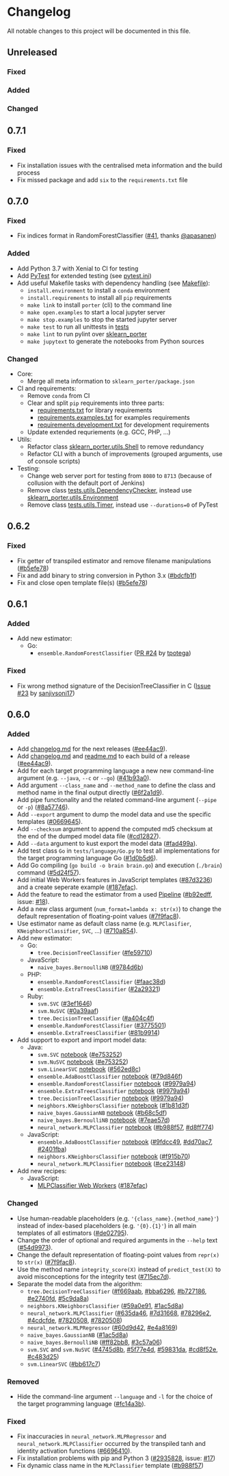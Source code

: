 # Changelog

All notable changes to this project will be documented in this file.


## Unreleased

### Fixed

### Added

### Changed


## 0.7.1

### Fixed

- Fix installation issues with the centralised meta information and the build process
- Fix missed package and add `six` to the `requirements.txt` file


## 0.7.0

### Fixed

- Fix indices format in RandomForestClassifier ([#41](https://github.com/nok/sklearn-porter/pull/41), thanks [@apasanen](https://github.com/apasanen))

### Added

- Add Python 3.7 with Xenial to CI for testing
- Add [PyTest](https://docs.pytest.org) for extended testing (see [pytest.ini](pytest.ini))
- Add useful Makefile tasks with dependency handling (see [Makefile](Makefile)):
    - `install.environment` to install a `conda` environment
    - `install.requirements` to install all `pip` requirements
    - `make link` to install `porter` (cli) to the command line
    - `make open.examples` to start a local jupyter server
    - `make stop.examples` to stop the started jupyter server
    - `make test` to run all unittests in [tests](tests)
    - `make lint` to run pylint over [sklearn_porter](sklearn_porter)
    - `make jupytext` to generate the notebooks from Python sources

### Changed

- Core:
    - Merge all meta information to `sklearn_porter/package.json`
- CI and requirements:
    - Remove `conda` from CI
    - Clear and split `pip` requirements into three parts:
        - [requirements.txt](requirements.txt) for library requirements
        - [requirements.examples.txt](requirements.examples.txt) for examples requirements
        - [requirements.development.txt](requirements.development.txt) for development requirements
    - Update extended requriements (e.g. GCC, PHP, ...)
- Utils:
    - Refactor class [sklearn_porter.utils.Shell](sklearn_porter.utils.Shell) to remove redundancy
    - Refactor CLI with a bunch of improvements (grouped arguments, use of console scripts)
- Testing:
    - Change web server port for testing from `8080` to `8713` (because of collusion with the default port of Jenkins)
    - Remove class [tests.utils.DependencyChecker](https://github.com/nok/sklearn-porter/blob/release/0.6.2/tests/utils/DependencyChecker.py), instead use [sklearn_porter.utils.Environment](https://github.com/nok/sklearn-porter/blob/release/0.7.0/sklearn_porter/utils/Environment.py)
    - Remove class [tests.utils.Timer](https://github.com/nok/sklearn-porter/blob/release/0.6.2/tests/utils/Timer.py), instead use `--durations=0` of PyTest


## 0.6.2

### Fixed

- Fix getter of transpiled estimator and remove filename manipulations ([#b5efe78](https://github.com/nok/sklearn-porter/commit/b5efe78de9dd721f9135f65c525a3e8ab8b06f79))
- Fix and add binary to string conversion in Python 3.x ([#bdcfb1f](https://github.com/nok/sklearn-porter/commit/bdcfb1ff4c076485a5fc3b00beaf81becec0717b))
- Fix and close open template file(s) ([#b5efe78](https://github.com/nok/sklearn-porter/commit/b5efe78de9dd721f9135f65c525a3e8ab8b06f79))


## 0.6.1

### Added

- Add new estimator:
    - Go:
        - `ensemble.RandomForestClassifier` ([PR #24](https://github.com/nok/sklearn-porter/pull/24) by [tpotega](https://github.com/tpotega))

### Fixed

- Fix wrong method signature of the DecisionTreeClassifier in C ([Issue #23](https://github.com/nok/sklearn-porter/issues/23) by [sanjivsoni17](https://github.com/sanjivsoni17))


## 0.6.0

### Added

- Add [changelog.md](changelog.md) for the next releases ([#ee44ac9](https://github.com/nok/sklearn-porter/commit/ee44ac92618bf48e3aff6fbb65591b6f87c88826)).
- Add [changelog.md](changelog.md) and [readme.md](readme.md) to each build of a release ([#ee44ac9](https://github.com/nok/sklearn-porter/commit/ee44ac92618bf48e3aff6fbb65591b6f87c88826)).
- Add for each target programming language a new new command-line argument (e.g. `--java`, `--c` or `--go`) ([#41b93a0](https://github.com/nok/sklearn-porter/commit/41b93a0bff44dd045e711a08a53fe8c75d8d460a)).
- Add argument `--class_name` and `--method_name` to define the class and method name in the final output directly ([#6f2a1d9](https://github.com/nok/sklearn-porter/commit/6f2a1d97b5cddb6232a4fcf0d469cf167a019fdf)).
- Add pipe functionality and the related command-line argument (`--pipe` or `-p`) ([#8a57746](https://github.com/nok/sklearn-porter/commit/8a57746e4e97b137032fa7401e37792d496c0aa2)).
- Add `--export` argument to dump the model data and use the specific templates ([#0669645](https://github.com/nok/sklearn-porter/commit/0669645acdfa8cbe39a8446f95f671c580cc2026)).
- Add `--checksum` argument to append the computed md5 checksum at the end of the dumped model data file ([#cd12827](https://github.com/nok/sklearn-porter/commit/cd12827cb136d0711c555fe321f72d6aa8326143)).
- Add `--data` argument to kust export the model data ([#fad499a](https://github.com/nok/sklearn-porter/commit/fad499a4448f55d8c344f1088cca54a5c267c3e9)).
- Add test class `Go` in `tests/language/Go.py` to test all implementations for the target programming language Go ([#1d0b5d6](https://github.com/nok/sklearn-porter/commit/1d0b5d6a2bf1a5604ae283cc728e3a83fb17a6ea)).
- Add Go compiling (`go build -o brain brain.go`) and execution (`./brain`) command ([#5d24f57](https://github.com/nok/sklearn-porter/commit/5d24f57ec50e9935dac8389e243deda7b09659d7)).
- Add initial Web Workers features in JavaScript templates ([#87d3236](https://github.com/nok/sklearn-porter/commit/87d32365d06ba01cce7667b03f9a4265a1312dad)) and a create seperate example ([#187efac](https://github.com/nok/sklearn-porter/commit/187efac3fa045e177a1980244bef302a462fcf4e)).
- Add the feature to read the estimator from a used [Pipeline](http://scikit-learn.org/stable/modules/generated/pipeline.Pipeline.html) ([#b92edff](https://github.com/nok/sklearn-porter/commit/b92edfff278a997d03f6bca65ea99d0bd02f8ba3), issue: [#18](https://github.com/nok/sklearn-porter/issues/18)).
- Add a new class argument (`num_format=lambda x: str(x)`) to change the default representation of floating-point values ([#7f9fac8](https://github.com/nok/sklearn-porter/commit/7f9fac8eb35371e9374b4cf73519f83dbcb66632)).
- Use estimator name as default class name (e.g. `MLPClasifier`, `KNeighborsClassifier`, `SVC`, ...) ([#710a854](https://github.com/nok/sklearn-porter/commit/710a854072bf19054cc2c46eff661241ffa92d65)).
- Add new estimator:
    - Go:
        - `tree.DecisionTreeClassifier` ([#fe59710](https://github.com/nok/sklearn-porter/commit/fe59710a72c6a4bf5fb1d0acc0a35eba3dda950e))
    - JavaScript:
        - `naive_bayes.BernoulliNB` ([#9784d6b](https://github.com/nok/sklearn-porter/commit/9784d6b8752fbb15b57345a5a08138618e3b676e))
    - PHP:
        - `ensemble.RandomForestClassifier` ([#faac38d](https://github.com/nok/sklearn-porter/commit/faac38d60f04c40641935b25c4b6dce33e96b4ac))
        - `ensemble.ExtraTreesClassifier` ([#2a29321](https://github.com/nok/sklearn-porter/commit/2a2932114e9313ae1e54b9369adcae00a4cce813))
    - Ruby:
        - `svm.SVC` ([#3ef1646](https://github.com/nok/sklearn-porter/commit/3ef16464515e539e2c4bd6dd718e9d097e95e131))
        - `svm.NuSVC` ([#0a39aaf](https://github.com/nok/sklearn-porter/commit/0a39aaf9349830130f92c09a8e9af77fed5bacac))
        - `tree.DecisionTreeClassifier` ([#a404c4f](https://github.com/nok/sklearn-porter/commit/a404c4f383a62d98ac543c617234c0a907b8267a))
        - `ensemble.RandomForestClassifier` ([#3775501](https://github.com/nok/sklearn-porter/commit/3775501b77436c0b5b5132e11893d0c4add0cb7b))
        - `ensemble.ExtraTreesClassifier` ([#81b9914](https://github.com/nok/sklearn-porter/commit/81b99149116f00a790e0df33d60e381cafc89bf2))
- Add support to export and import model data:
    - Java:
        - `svm.SVC` [notebook](examples/estimator/classifier/SVC/java/basics_imported.ipynb) ([#e753252](https://github.com/nok/sklearn-porter/commit/e75325255a91bb9ca00a4e34c5393c6b05a41d6f))
        - `svm.NuSVC` [notebook](examples/estimator/classifier/NuSVC/java/basics_imported.ipynb) ([#e753252](https://github.com/nok/sklearn-porter/commit/e75325255a91bb9ca00a4e34c5393c6b05a41d6f))
        - `svm.LinearSVC` [notebook](examples/estimator/classifier/LinearSVC/java/basics_imported.ipynb) ([#562ed8c](https://github.com/nok/sklearn-porter/commit/562ed8c77cc3b9e1fa3f9b5219ec842c290219e6))
        - `ensemble.AdaBoostClassifier` [notebook](examples/estimator/classifier/AdaBoostClassifier/java/basics_imported.ipynb) ([#79d846f](https://github.com/nok/sklearn-porter/commit/79d846f71af4a37de4655d86ab5e42d11311d5ed))
        - `ensemble.RandomForestClassifier` [notebook](examples/estimator/classifier/RandomForestClassifier/java/basics_imported.ipynb) ([#9979a94](https://github.com/nok/sklearn-porter/commit/9979a948f51fef527b792babe06103c2c0dd5db4))
        - `ensemble.ExtraTreesClassifier` [notebook](examples/estimator/classifier/ExtraTreesClassifier/java/basics_imported.ipynb) ([#9979a94](https://github.com/nok/sklearn-porter/commit/9979a948f51fef527b792babe06103c2c0dd5db4))
        - `tree.DecisionTreeClassifier` [notebook](examples/estimator/classifier/DecisionTreeClassifier/java/basics_imported.ipynb) ([#9979a94](https://github.com/nok/sklearn-porter/commit/9979a948f51fef527b792babe06103c2c0dd5db4))
        - `neighbors.KNeighborsClassifier` [notebook](examples/estimator/classifier/KNeighborsClassifier/java/basics_imported.ipynb) ([#1b81d3f](https://github.com/nok/sklearn-porter/commit/1b81d3f0e9cbe52203bbfde4cf73df17eacf4fdd#diff-86bc174b477eabd59f582e0e2882dcb3R54))
        - `naive_bayes.GaussianNB` [notebook](examples/estimator/classifier/GaussianNB/java/basics_imported.ipynb) ([#b68c5df](https://github.com/nok/sklearn-porter/commit/b68c5df241fec0b654d919066dca0663d909bde1))
        - `naive_bayes.BernoulliNB` [notebook](examples/estimator/classifier/BernoulliNB/java/basics_imported.ipynb) ([#7eae57d](https://github.com/nok/sklearn-porter/commit/7eae57df5b64a11cfc520e057649d711022653cd))
        - `neural_network.MLPClassifier` [notebook](examples/estimator/classifier/MLPClassifier/java/basics_imported.ipynb) ([#b988f57](https://github.com/nok/sklearn-porter/commit/b988f575db10133d41b1c80773bfe814b7271900), [#d8ff774](https://github.com/nok/sklearn-porter/commit/d8ff77400c20ce41e318403bb12d2d65eeb3d309))
    - JavaScript:
        - `ensemble.AdaBoostClassifier` [notebook](examples/estimator/classifier/AdaBoostClassifier/js/basics_imported.ipynb) ([#9fdcc49](https://github.com/nok/sklearn-porter/commit/9fdcc49355617668c3bf451a8d5828880245a4ae), [#dd70ac7](https://github.com/nok/sklearn-porter/commit/dd70ac7e63cecad9028e9dea32efb7e1d2e43237), [#2401fba](https://github.com/nok/sklearn-porter/commit/2401fba9938880bf420de0253e489c22e7b040e4))
        - `neighbors.KNeighborsClassifier` [notebook](examples/estimator/classifier/KNeighborsClassifier/js/basics_imported.ipynb) ([#f915b70](https://github.com/nok/sklearn-porter/commit/f915b70568b4212e7fb8d616058a927f98b186da))
        - `neural_network.MLPClassifier` [notebook](examples/estimator/classifier/MLPClassifier/js/basics_imported.ipynb) ([#ce23148](https://github.com/nok/sklearn-porter/commit/ce2314893d013a1c4ac2fd9965d1d61fe324834c))
- Add new recipes:
    - JavaScript:
        - [MLPClassifier Web Workers](examples/recipes/use_javascript_web_workers) ([#187efac](https://github.com/nok/sklearn-porter/commit/187efac3fa045e177a1980244bef302a462fcf4e))

### Changed

- Use human-readable placeholders (e.g. `'{class_name}.{method_name}'`) instead of index-based placeholders (e.g. `'{0}.{1}'`) in all main templates of all estimators ([#de02795](https://github.com/nok/sklearn-porter/commit/de02795f3628ccad9d5e85940d37b866e2e7443e)).
- Change the order of optional and required arguments in the `--help` text ([#54d9973](https://github.com/nok/sklearn-porter/commit/54d99736f5fe144350e990621ba4d145776eecdd)).
- Change the default representation of floating-point values from `repr(x)` to `str(x)` ([#7f9fac8](https://github.com/nok/sklearn-porter/commit/7f9fac8eb35371e9374b4cf73519f83dbcb66632)).
- Use the method name `integrity_score(X)` instead of `predict_test(X)` to avoid misconceptions for the integrity test ([#715ec7d](https://github.com/nok/sklearn-porter/commit/715ec7dee0e2d98cb2917d48a2522683240d084a)).
- Separate the model data from the algorithm:
    - `tree.DecisionTreeClassifier` ([#f669aab](https://github.com/nok/sklearn-porter/commit/f669aab7e15971ea2071c5f9df096b924ae0dbcf), [#bba6296](https://github.com/nok/sklearn-porter/commit/bba629602d46780467efbc0e8f74d7880131593b), [#b727186](https://github.com/nok/sklearn-porter/commit/b7271867c755f3372886b07b76d763f2f2911eff), [#e2740fd](https://github.com/nok/sklearn-porter/commit/e2740fd07f43c02f3514b3834a765d43c640efaa), [#5c9da8a](https://github.com/nok/sklearn-porter/commit/5c9da8a58ec2143398444bd3afcc16806dfdc86b))
    - `neighbors.KNeighborsClassifier` ([#59a0e91](https://github.com/nok/sklearn-porter/commit/59a0e9114daeeb7d81a975c3adfa0ad27be3a426), [#1ac5d8a](https://github.com/nok/sklearn-porter/commit/29412ab55d8ebcdb7914974121c03d64660e5f94))
    - `neural_network.MLPClassifier` ([#635da46](https://github.com/nok/sklearn-porter/commit/635da46dbf29a80d51a16f3bbc28a5ba87eacdd7), [#7d31668](https://github.com/nok/sklearn-porter/commit/7d3166894229f70aafe6a6c9e2e7dbd091589c15), [#78296e2](https://github.com/nok/sklearn-porter/commit/78296e2d893d882240ebb8f54ada07d28ab9fc49), [#4cdcfde](https://github.com/nok/sklearn-porter/commit/4cdcfde6a34e131b8ab7088af880eb081fd8f3dd), [#7820508](https://github.com/nok/sklearn-porter/commit/7820508aad7f1ccf39529023c22b3427471bde68), [#7820508](https://github.com/nok/sklearn-porter/commit/7820508aad7f1ccf39529023c22b3427471bde68))
    - `neural_network.MLPRegressor` ([#60d9d42](https://github.com/nok/sklearn-porter/commit/60d9d42a0fd7860097f37dd3be5808b8be136cda), [#e4a8169](https://github.com/nok/sklearn-porter/commit/e4a8169d8cd1a5ecbb0821e792fcbfd932364fd5))
    - `naive_bayes.GaussianNB` ([#1ac5d8a](https://github.com/nok/sklearn-porter/commit/1ac5d8a3e5137e7d308c8c0f6529ae4c70a54abe))
    - `naive_bayes.BernoulliNB` ([#ff82bb8](https://github.com/nok/sklearn-porter/commit/ff82bb880ce4ae95af0f95e90bc3e681e4f261b8), [#3c57a06](https://github.com/nok/sklearn-porter/commit/3c57a06a733cdd8e9a74cb41c4087064161ad0d5))
    - `svm.SVC` and `svm.NuSVC` ([#4745d8b](https://github.com/nok/sklearn-porter/commit/4745d8b0dd09addf7b6e6affba8954b4d7da6ecb), [#5f77e4d](https://github.com/nok/sklearn-porter/commit/5f77e4dba1ce4f84478ada2652227922471a4d9f), [#59831da](https://github.com/nok/sklearn-porter/commit/59831dab24d4f6f43daec61ae277139ed1bf921c), [#cd8f52e](https://github.com/nok/sklearn-porter/commit/cd8f52e33cad7c1e909b858333a9132e4b03a4a7), [#c483d25](https://github.com/nok/sklearn-porter/commit/c483d259dc4fb1b8beada4ef9c7c11f4b1d5aff6))
    - `svm.LinearSVC` ([#bb617c7](https://github.com/nok/sklearn-porter/commit/bb617c741ea80dde8da97121ec253fd3ee8f4810))

### Removed

- Hide the command-line argument `--language` and `-l` for the choice of the target programming language ([#fc14a3b](https://github.com/nok/sklearn-porter/commit/fc14a3b55d6319d3940c9c11d168b015b972f96d)).

### Fixed

- Fix inaccuracies in `neural_network.MLPRegressor` and `neural_network.MLPClassifier` occurred by the transpiled tanh and identity activation functions ([#6696410](https://github.com/nok/sklearn-porter/commit/66964103083d04eedbd51cd83487808d43073350)).
- Fix installation problems with pip and Python 3 ([#2935828](https://github.com/nok/sklearn-porter/commit/2935828735fb1a8141c32f5f772172c12877c42d), issue: [#17](https://github.com/nok/sklearn-porter/issues/17))
- Fix dynamic class name in the `MLPClassifier` template ([#b988f57](https://github.com/nok/sklearn-porter/commit/b988f575db10133d41b1c80773bfe814b7271900#diff-9eeccb9a3d9e520cb41df490846b7c88L22))
